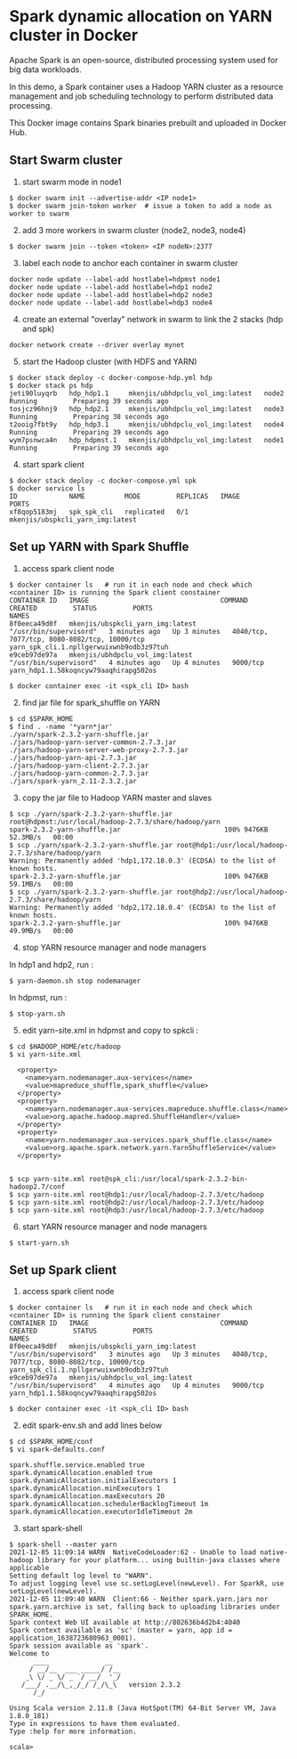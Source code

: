 # Spark dynamic allocation on YARN cluster in Docker

Apache Spark is an open-source, distributed processing system used for big data workloads.

In this demo, a Spark container uses a Hadoop YARN cluster as a resource management and job scheduling technology to perform distributed data processing.

This Docker image contains Spark binaries prebuilt and uploaded in Docker Hub.

## Start Swarm cluster

1. start swarm mode in node1
```shell
$ docker swarm init --advertise-addr <IP node1>
$ docker swarm join-token worker  # issue a token to add a node as worker to swarm
```

2. add 3 more workers in swarm cluster (node2, node3, node4)
```shell
$ docker swarm join --token <token> <IP nodeN>:2377
```

3. label each node to anchor each container in swarm cluster
```shell
docker node update --label-add hostlabel=hdpmst node1
docker node update --label-add hostlabel=hdp1 node2
docker node update --label-add hostlabel=hdp2 node3
docker node update --label-add hostlabel=hdp3 node4
```

4. create an external "overlay" network in swarm to link the 2 stacks (hdp and spk)
```shell
docker network create --driver overlay mynet
```

5. start the Hadoop cluster (with HDFS and YARN)
```shell
$ docker stack deploy -c docker-compose-hdp.yml hdp
$ docker stack ps hdp
jeti90luyqrb   hdp_hdp1.1     mkenjis/ubhdpclu_vol_img:latest   node2     Running         Preparing 39 seconds ago             
tosjcz96hnj9   hdp_hdp2.1     mkenjis/ubhdpclu_vol_img:latest   node3     Running         Preparing 38 seconds ago             
t2ooig7fbt9y   hdp_hdp3.1     mkenjis/ubhdpclu_vol_img:latest   node4     Running         Preparing 39 seconds ago             
wym7psnwca4n   hdp_hdpmst.1   mkenjis/ubhdpclu_vol_img:latest   node1     Running         Preparing 39 seconds ago
```

4. start spark client
```shell
$ docker stack deploy -c docker-compose.yml spk
$ docker service ls
ID             NAME          MODE         REPLICAS   IMAGE                                 PORTS
xf8qop5183mj   spk_spk_cli   replicated   0/1        mkenjis/ubspkcli_yarn_img:latest
```

## Set up YARN with Spark Shuffle

1. access spark client node
```shell
$ docker container ls   # run it in each node and check which <container ID> is running the Spark client constainer
CONTAINER ID   IMAGE                                 COMMAND                  CREATED         STATUS         PORTS                                          NAMES
8f0eeca49d0f   mkenjis/ubspkcli_yarn_img:latest   "/usr/bin/supervisord"   3 minutes ago   Up 3 minutes   4040/tcp, 7077/tcp, 8080-8082/tcp, 10000/tcp   yarn_spk_cli.1.npllgerwuixwnb9odb3z97tuh
e9ceb97de97a   mkenjis/ubhdpclu_vol_img:latest           "/usr/bin/supervisord"   4 minutes ago   Up 4 minutes   9000/tcp                                       yarn_hdp1.1.58koqncyw79aaqhirapg502os

$ docker container exec -it <spk_cli ID> bash
```

2. find jar file for spark_shuffle on YARN
```shell
$ cd $SPARK_HOME
$ find . -name '*yarn*jar'
./yarn/spark-2.3.2-yarn-shuffle.jar
./jars/hadoop-yarn-server-common-2.7.3.jar
./jars/hadoop-yarn-server-web-proxy-2.7.3.jar
./jars/hadoop-yarn-api-2.7.3.jar
./jars/hadoop-yarn-client-2.7.3.jar
./jars/hadoop-yarn-common-2.7.3.jar
./jars/spark-yarn_2.11-2.3.2.jar
```

3. copy the jar file to Hadoop YARN master and slaves
```shell
$ scp ./yarn/spark-2.3.2-yarn-shuffle.jar root@hdpmst:/usr/local/hadoop-2.7.3/share/hadoop/yarn
spark-2.3.2-yarn-shuffle.jar                          100% 9476KB  52.3MB/s   00:00
$ scp ./yarn/spark-2.3.2-yarn-shuffle.jar root@hdp1:/usr/local/hadoop-2.7.3/share/hadoop/yarn
Warning: Permanently added 'hdp1,172.18.0.3' (ECDSA) to the list of known hosts.
spark-2.3.2-yarn-shuffle.jar                          100% 9476KB  59.1MB/s   00:00
$ scp ./yarn/spark-2.3.2-yarn-shuffle.jar root@hdp2:/usr/local/hadoop-2.7.3/share/hadoop/yarn
Warning: Permanently added 'hdp2,172.18.0.4' (ECDSA) to the list of known hosts.
spark-2.3.2-yarn-shuffle.jar                          100% 9476KB  49.9MB/s   00:00
```

4. stop YARN resource manager and node managers

In hdp1 and hdp2, run :
```shell
$ yarn-daemon.sh stop nodemanager
```

In hdpmst, run :
```shell
$ stop-yarn.sh
```

5. edit yarn-site.xml in hdpmst and copy to spkcli :
```shell
$ cd $HADOOP_HOME/etc/hadoop
$ vi yarn-site.xml

  <property>
    <name>yarn.nodemanager.aux-services</name>
    <value>mapreduce_shuffle,spark_shuffle</value>
  </property>
  <property>
    <name>yarn.nodemanager.aux-services.mapreduce.shuffle.class</name>
    <value>org.apache.hadoop.mapred.ShuffleHandler</value>
  </property>
  <property>
    <name>yarn.nodemanager.aux-services.spark_shuffle.class</name>
    <value>org.apache.spark.network.yarn.YarnShuffleService</value>
  </property>


$ scp yarn-site.xml root@spk_cli:/usr/local/spark-2.3.2-bin-hadoop2.7/conf
$ scp yarn-site.xml root@hdp1:/usr/local/hadoop-2.7.3/etc/hadoop
$ scp yarn-site.xml root@hdp2:/usr/local/hadoop-2.7.3/etc/hadoop
$ scp yarn-site.xml root@hdp3:/usr/local/hadoop-2.7.3/etc/hadoop
```

6. start YARN resource manager and node managers
```shell
$ start-yarn.sh
```

## Set up Spark client

1. access spark client node
```shell
$ docker container ls   # run it in each node and check which <container ID> is running the Spark client constainer
CONTAINER ID   IMAGE                                 COMMAND                  CREATED         STATUS         PORTS                                          NAMES
8f0eeca49d0f   mkenjis/ubspkcli_yarn_img:latest   "/usr/bin/supervisord"   3 minutes ago   Up 3 minutes   4040/tcp, 7077/tcp, 8080-8082/tcp, 10000/tcp   yarn_spk_cli.1.npllgerwuixwnb9odb3z97tuh
e9ceb97de97a   mkenjis/ubhdpclu_vol_img:latest           "/usr/bin/supervisord"   4 minutes ago   Up 4 minutes   9000/tcp                                       yarn_hdp1.1.58koqncyw79aaqhirapg502os

$ docker container exec -it <spk_cli ID> bash
```

2. edit spark-env.sh and add lines below
```shell
$ cd $SPARK_HOME/conf
$ vi spark-defaults.conf

spark.shuffle.service.enabled true
spark.dynamicAllocation.enabled true
spark.dynamicAllocation.initialExecutors 1
spark.dynamicAllocation.minExecutors 1
spark.dynamicAllocation.maxExecutors 20
spark.dynamicAllocation.schedulerBacklogTimeout 1m
spark.dynamicAllocation.executorIdleTimeout 2m

```

3. start spark-shell
```shell
$ spark-shell --master yarn
2021-12-05 11:09:14 WARN  NativeCodeLoader:62 - Unable to load native-hadoop library for your platform... using builtin-java classes where applicable
Setting default log level to "WARN".
To adjust logging level use sc.setLogLevel(newLevel). For SparkR, use setLogLevel(newLevel).
2021-12-05 11:09:40 WARN  Client:66 - Neither spark.yarn.jars nor spark.yarn.archive is set, falling back to uploading libraries under SPARK_HOME.
Spark context Web UI available at http://802636b4d2b4:4040
Spark context available as 'sc' (master = yarn, app id = application_1638723680963_0001).
Spark session available as 'spark'.
Welcome to
      ____              __
     / __/__  ___ _____/ /__
    _\ \/ _ \/ _ `/ __/  '_/
   /___/ .__/\_,_/_/ /_/\_\   version 2.3.2
      /_/
         
Using Scala version 2.11.8 (Java HotSpot(TM) 64-Bit Server VM, Java 1.8.0_181)
Type in expressions to have them evaluated.
Type :help for more information.

scala> 
```


